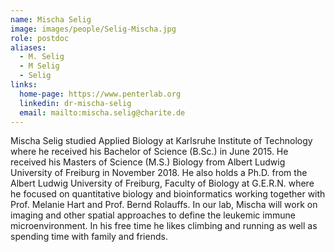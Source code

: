 ```yaml
---
name: Mischa Selig
image: images/people/Selig-Mischa.jpg
role: postdoc
aliases:
  - M. Selig
  - M Selig
  - Selig
links:
  home-page: https://www.penterlab.org
  linkedin: dr-mischa-selig
  email: mailto:mischa.selig@charite.de
---
```


Mischa Selig studied Applied Biology at Karlsruhe Institute of Technology where he received his Bachelor of Science (B.Sc.) in June 2015.
He received his Masters of Science (M.S.) Biology from Albert Ludwig University of Freiburg in November 2018.
He also holds a Ph.D. from the Albert Ludwig University of Freiburg, Faculty of Biology at G.E.R.N. where he focused on quantitative biology and bioinformatics 
working together with Prof. Melanie Hart and Prof. Bernd Rolauffs.
In our lab, Mischa will work on imaging and other spatial approaches to define the leukemic immune microenvironment.
In his free time he likes climbing and running as well as spending time with family and friends. 

